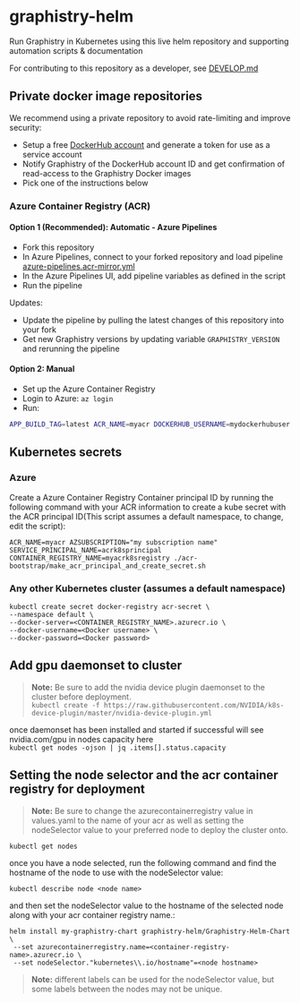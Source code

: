 # graphistry-helm
Run Graphistry in Kubernetes using this live helm repository and supporting automation scripts & documentation 

For contributing to this repository as a developer, see [DEVELOP.md](DEVELOP.md)

## Private docker image repositories

We recommend using a private repository to avoid rate-limiting and improve security:

* Setup a free [DockerHub account](https://hub.docker.com/) and generate a token for use as a service account
* Notify Graphistry of the DockerHub account ID and get confirmation of read-access to the Graphistry Docker images
* Pick one of the instructions below

### Azure Container Registry (ACR)

#### Option 1 (Recommended): Automatic - Azure Pipelines

* Fork this repository
* In Azure Pipelines, connect to your forked repository and load pipeline [azure-pipelines.acr-mirror.yml](acr-bootstrap/azure-pipelines.acr-mirror.yml)
* In the Azure Pipelines UI, add pipeline variables as defined in the script
* Run the pipeline

Updates:
* Update the pipeline by pulling the latest changes of this repository into your fork
* Get new Graphistry versions by updating variable `GRAPHISTRY_VERSION` and rerunning the pipeline

#### Option 2: Manual

* Set up the Azure Container Registry
* Login to Azure: `az login`
* Run:
```bash
APP_BUILD_TAG=latest ACR_NAME=myacr DOCKERHUB_USERNAME=mydockerhubuser DOCKERHUB_TOKEN=mydockerhubtoken ./acr-bootstrap/import-image-into-acr-from-dockerhub.sh 
```

## Kubernetes secrets

### Azure

Create a Azure Container Registry Container principal ID by running the following command with your ACR information to create a kube secret with the ACR principal ID(This script assumes a default namespace, to change, edit the script):

    ACR_NAME=myacr AZSUBSCRIPTION="my subscription name" SERVICE_PRINCIPAL_NAME=acrk8sprincipal CONTAINER_REGISTRY_NAME=myacrk8sregistry ./acr-bootstrap/make_acr_principal_and_create_secret.sh

### Any other Kubernetes cluster (assumes a default namespace)

    kubectl create secret docker-registry acr-secret \
    --namespace default \
    --docker-server=<CONTAINER_REGISTRY_NAME>.azurecr.io \
    --docker-username=<Docker username> \
    --docker-password=<Docker password> 

## Add gpu daemonset to cluster
> **Note:** Be sure to add the nvidia device plugin daemonset to the cluster before deployment. \
```kubectl create -f https://raw.githubusercontent.com/NVIDIA/k8s-device-plugin/master/nvidia-device-plugin.yml```

once daemonset has been installed and started
if successful will see nvidia.com/gpu in nodes capacity here \
```kubectl get nodes -ojson | jq .items[].status.capacity```


## Setting the node selector and the acr container registry for deployment 
> **Note:** Be sure to change the azurecontainerregistry value in values.yaml to the name of your acr as well as setting the nodeSelector value to your preferred node to deploy the cluster onto.
    
```kubectl get nodes```

once you have a node selected, run the following command and find the hostname of the node to use with the nodeSelector value:

```kubectl describe node <node name>```

and then set the nodeSelector value to the hostname of the selected node along with your acr container registry name.:


    helm install my-graphistry-chart graphistry-helm/Graphistry-Helm-Chart \
     --set azurecontainerregistry.name=<container-registry-name>.azurecr.io \
     --set nodeSelector."kubernetes\\.io/hostname"=<node hostname> 

> **Note:** different labels can be used for the nodeSelector value, but some labels between the nodes may not be unique.